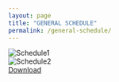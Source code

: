 ```yaml
---
layout: page
title: "GENERAL SCHEDULE"
permalink: /general-schedule/
---
```

![Schedule1](djhoier.github.io/source/Schedule1.png)  
![Schedule2](djhoier.github.io/source/Schedule2.png)  
[Download](djhoier.github.io/documents/Schedule.xlsx)